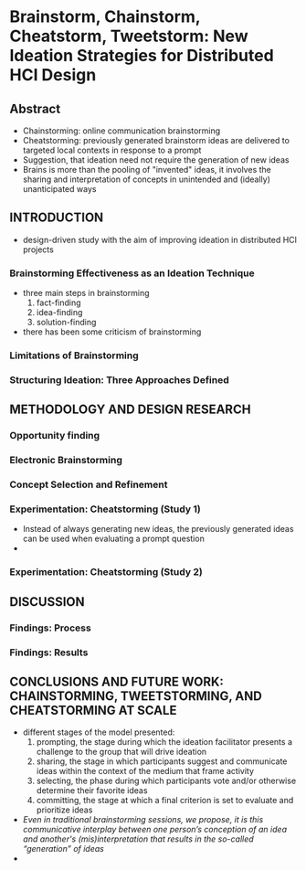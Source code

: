 # Brainstorm, Chainstorm, Cheatstorm, Tweetstorm: New Ideation Strategies for Distributed HCI Design

## Abstract

- Chainstorming: online communication brainstorming
- Cheatstorming: previously generated brainstorm ideas are delivered to targeted local contexts in response to a prompt
- Suggestion, that ideation need not require the generation of new ideas
- Brains is more than the pooling of "invented" ideas, it involves the sharing and interpretation of concepts in unintended and (ideally) unanticipated ways

## INTRODUCTION

- design-driven study with the aim of improving ideation in distributed HCI projects

### Brainstorming Effectiveness as an Ideation Technique

- three main steps in brainstorming
  1. fact-finding
  2. idea-finding
  3. solution-finding
- there has been some criticism of brainstorming

### Limitations of Brainstorming

### Structuring Ideation: Three Approaches Defined

## METHODOLOGY AND DESIGN RESEARCH

### Opportunity finding

### Electronic Brainstorming

### Concept Selection and Refinement

### Experimentation: Cheatstorming (Study 1)

- Instead of always generating new ideas, the previously generated ideas can be used when evaluating a prompt question
-  

### Experimentation: Cheatstorming (Study 2)

## DISCUSSION

### Findings: Process

### Findings: Results

## CONCLUSIONS AND FUTURE WORK: CHAINSTORMING, TWEETSTORMING, AND CHEATSTORMING AT SCALE

- different stages of the model presented:
  1. prompting, the stage during which the ideation facilitator presents a challenge to the group that will drive ideation
  2. sharing, the stage in which participants suggest and communicate ideas within the context of the medium that frame activity
  3. selecting, the phase during which participants vote and/or otherwise determine their favorite ideas
  4. committing, the stage at which a final criterion is set to evaluate and prioritize ideas
- *Even in traditional brainstorming sessions, we propose, it is this communicative interplay between one person’s conception of an idea and another's (mis)interpretation that results in the so-called “generation” of ideas*
- 